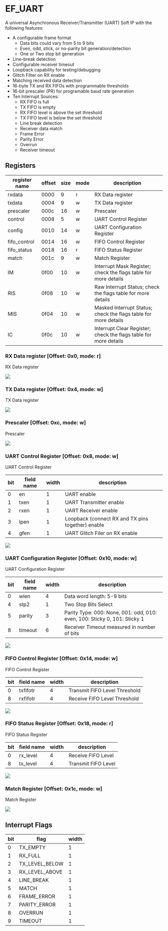 # EF_UART

A universal Asynchronous Receiver/Transmitter (UART) Soft IP with the following features:
- A configurable frame format
    - Data bits could vary from 5 to 9 bits
    - Even, odd, stick, or no-parity bit generation/detection
    - One or Two stop bit generation
- Line-break detection
- Configurable receiver timeout
- Loopback capability for testing/debugging
- Glitch Filter on RX enable
- Matching received data detection 
- 16-byte TX and RX FIFOs with programmable thresholds
- 16-bit prescaler (PR) for programable baud rate generation
- Ten Interrupt Sources:
    + RX FIFO is full
    + TX FIFO is empty
    + RX FIFO level is above the set threshold
    + TX FIFO level is below the set threshold
    + Line break detection
    + Receiver data match
    + Frame Error
    + Parity Error
    + Overrun
    + Receiver timeout 


## Registers

|register name|offset|size|mode|description|
|---|---|---|---|---|
|rxdata|0000|9|r|RX Data register|
|txdata|0004|9|w|TX Data register|
|prescaler|000c|16|w|Prescaler|
|control|0008|5|w|UART Control Register|
|config|0010|14|w|UART Configuration Register|
|fifo_control|0014|16|w|FIFO Control Register|
|fifo_status|0018|16|r|FIFO Status Register|
|match|001c|9|w|Match Register|
|IM|0f00|10|w|Interrupt Mask Register; check the flags table for more details|
|RIS|0f08|10|w|Raw Interrupt Status; check the flags table for more details|
|MIS|0f04|10|w|Masked Interrupt Status; check the flags table for more details|
|IC|0f0c|10|w|Interrupt Clear Register; check the flags table for more details|

### RX Data register [Offset: 0x0, mode: r]

RX Data register

<img src="https://svg.wavedrom.com/{reg:[{name:'rxdata', bits:9},{bits: 23}], config: {lanes: 2, hflip: true}} "/>

### TX Data register [Offset: 0x4, mode: w]

TX Data register

<img src="https://svg.wavedrom.com/{reg:[{name:'txdata', bits:9},{bits: 23}], config: {lanes: 2, hflip: true}} "/>

### Prescaler [Offset: 0xc, mode: w]

Prescaler

<img src="https://svg.wavedrom.com/{reg:[{name:'prescaler', bits:16},{bits: 16}], config: {lanes: 2, hflip: true}} "/>

### UART Control Register [Offset: 0x8, mode: w]

UART Control Register

|bit|field name|width|description|
|---|---|---|---|
|0|en|1|UART enable|
|1|txen|1|UART Transmitter enable|
|2|rxen|1|UART Receiver enable|
|3|lpen|1|Loopback (connect RX and TX pins together) enable|
|4|gfen|1|UART Glitch Filer on RX enable|

<img src="https://svg.wavedrom.com/{reg:[{name:'en', bits:1},{name:'txen', bits:1},{name:'rxen', bits:1},{name:'lpen', bits:1},{name:'gfen', bits:1},{bits: 27}], config: {lanes: 2, hflip: true}} "/>

### UART Configuration Register [Offset: 0x10, mode: w]

UART Configuration Register

|bit|field name|width|description|
|---|---|---|---|
|0|wlen|4|Data word length: 5-9 bits|
|4|stp2|1|Two Stop Bits Select|
|5|parity|3|Parity Type: 000: None, 001: odd, 010: even, 100: Sticky 0, 101: Sticky 1|
|8|timeout|6|Receiver Timeout measured in number of bits|

<img src="https://svg.wavedrom.com/{reg:[{name:'wlen', bits:4},{name:'stp2', bits:1},{name:'parity', bits:3},{name:'timeout', bits:6},{bits: 18}], config: {lanes: 2, hflip: true}} "/>

### FIFO Control Register [Offset: 0x14, mode: w]

FIFO Control Register

|bit|field name|width|description|
|---|---|---|---|
|0|txfifotr|4|Transmit FIFO Level Threshold|
|8|rxfifotr|4|Receive FIFO Level Threshold|

<img src="https://svg.wavedrom.com/{reg:[{name:'txfifotr', bits:4},{bits: 4},{name:'rxfifotr', bits:4},{bits: 20}], config: {lanes: 2, hflip: true}} "/>

### FIFO Status Register [Offset: 0x18, mode: r]

FIFO Status Register

|bit|field name|width|description|
|---|---|---|---|
|0|rx_level|4|Receive FIFO Level|
|8|tx_level|4|Transmit FIFO Level|

<img src="https://svg.wavedrom.com/{reg:[{name:'rx_level', bits:4},{bits: 4},{name:'tx_level', bits:4},{bits: 20}], config: {lanes: 2, hflip: true}} "/>

### Match Register [Offset: 0x1c, mode: w]

Match Register

<img src="https://svg.wavedrom.com/{reg:[{name:'match', bits:9},{bits: 23}], config: {lanes: 2, hflip: true}} "/>

## Interrupt Flags

|bit|flag|width|
|---|---|---|
|0|TX_EMPTY|1|
|1|RX_FULL|1|
|2|TX_LEVEL_BELOW|1|
|3|RX_LEVEL_ABOVE|1|
|4|LINE_BREAK|1|
|5|MATCH|1|
|6|FRAME_ERROR|1|
|7|PARITY_ERROR|1|
|8|OVERRUN|1|
|9|TIMEOUT|1|
